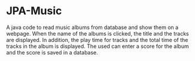# JPA-Music
A java code to read music albums from database and show them on a webpage. 
When the name of the albums is clicked, the title and the tracks are displayed. 
In addition, the play time for tracks and the total time of the tracks in the album is displayed.
The used can enter a score for the album and the score is saved in a database.
